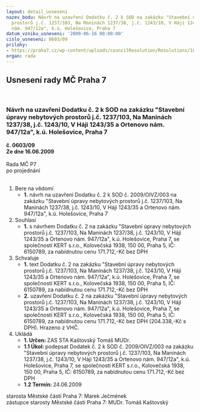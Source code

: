 ```yaml
---
layout: detail_usneseni
nazev_bodu: Návrh na uzavření Dodatku č. 2 k SOD na zakázku "Stavební úpravy nebytových
  prostorů j.č. 1237/103, Na Maninách 1237/38, j.č. 1243/10, V Háji 1243/35 a Ortenovo
  nám. 947/12a", k.ú. Holešovice, Praha 7
datum_vzniku_usneseni: '2009-06-16 00:00:00'
cislo_usneseni: 0603/09
prilohy:
- https://praha7.cz/wp-content/uploads/councilResolution/Resolutions/18812/31-n%c3%a1vrh_dod.doc
organ: rada
---
```

<div id="ucUsn_pList" class="usn">
	<span><h2>Usnesení rady MČ Praha 7 </h2>
<br></span><div class="standBody">
<span><h3>Návrh na uzavření Dodatku č. 2 k SOD na zakázku "Stavební úpravy nebytových prostorů j.č. 1237/103, Na Maninách 1237/38, j.č. 1243/10, V Háji 1243/35 a Ortenovo nám. 947/12a", k.ú. Holešovice, Praha 7</h3></span><div class="center">
		<strong>č. 0603/09</strong><br>
	</div>
<div class="center">
		<strong>Ze dne 16.06.2009</strong><br><br>
	</div>Rada MČ P7<br> po projednání<br><br><ol>
<li>Bere na vědomí<ul><li>
<strong>1.</strong> návrh na uzavření Dodatku č. 2 k SOD č. 2009/OIVZ/003 na zakázku "Stavební úpravy nebytových prostorů j.č. 1237/103, Na Maninách 1237/38, j.č. 1243/10, V Háji 1243/35 a Ortenovo nám. 947/12a", k.ú. Holešovice, Praha 7</li></ul>
</li>
<li>Souhlasí<ul><li>
<strong>1.</strong> s návrhem Dodatku č. 2 na zakázku "Stavební úpravy nebytových prostorů j.č. 1237/103, Na Maninách 1237/38, j.č. 1243/10, V Háji 1243/35 a Ortenovo nám. 947/12a", k.ú. Holešovice, Praha 7, se společností KERT s.r.o., Kolovečská 1938, 150 00, Praha 5, IČ: 6150789, za nabídnutou cenu 171.712,-Kč bez DPH</li></ul>
</li>
<li>Schvaluje<ul>
<li>
<strong>1.</strong> text Dodatku č. 2 na zakázku "Stavební úpravy nebytových prostorů j.č. 1237/103, Na Maninách 1237/38, j.č. 1243/10, V Háji 1243/35 a Ortenovo nám. 947/12a", k.ú. Holešovice, Praha 7, se společností KERT s.r.o., Kolovečská 1938, 150 00, Praha 5, IČ: 6150789, za nabídnutou cenu 171.712,-Kč bez DPH</li>
<li>
<strong>2.</strong> uzavření Dodatku č. 2 na zakázku "Stavební úpravy nebytových prostorů j.č. 1237/103, Na Maninách 1237/38, j.č. 1243/10, V Háji 1243/35 a Ortenovo nám. 947/12a", k.ú. Holešovice, Praha 7, se společností KERT s.r.o., Kolovečská 1938, 150 00, Praha 5, IČ: 6150789, za nabídnutou cenu 171.712,-Kč bez DPH (204.338,-Kč s DPH). Hrazeno z VHČ.  </li>
</ul>
</li>
<li>Ukládá<ul>
<li>
<strong>1. Určen: </strong>ZAS STA Kaštovský Tomáš MUDr.</li>
<li>
<strong>1.1 Úkol: </strong>podepsat Dodatek č. 2 k SOD č. 2009/OIVZ/003 na zakázku "Stavební úpravy nebytových prostorů j.č. 1237/103, Na Maninách 1237/38, j.č. 1243/10, V Háji 1243/35 a Ortenovo nám. 947/12a", k.ú. Holešovice, Praha 7, se společností KERT s.r.o., Kolovečská 1938, 150 00, Praha 5, IČ: 6150789, za nabídnutou cenu 171.712,-Kč bez DPH </li>
<li>
<strong>1.2 Termín: </strong>24.06.2009</li>
</ul>
</li>
</ol>starosta Městské části Praha 7: Marek Ječmének<br>zástupce starosty Městské části Praha 7: MUDr. Tomáš Kaštovský 
</div>
</div>